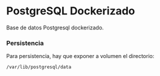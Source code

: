# PostgreSQL Dockerizado

Base de datos Postgresql dockerizado.

### Persistencia

Para persistencia, hay que exponer a volumen el directorio:

```shell
/var/lib/postgresql/data
```
